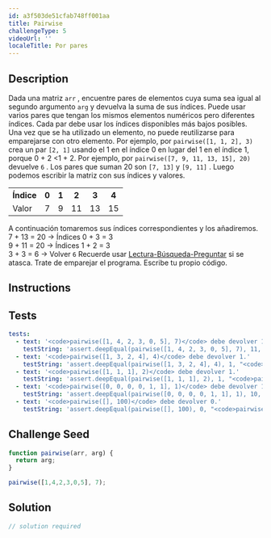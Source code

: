 ```yaml
---
id: a3f503de51cfab748ff001aa
title: Pairwise
challengeType: 5
videoUrl: ''
localeTitle: Por pares
---
```


## Description
<section id="descripción"> Dada una matriz <code>arr</code> , encuentre pares de elementos cuya suma sea igual al segundo argumento <code>arg</code> y devuelva la suma de sus índices. Puede usar varios pares que tengan los mismos elementos numéricos pero diferentes índices. Cada par debe usar los índices disponibles más bajos posibles. Una vez que se ha utilizado un elemento, no puede reutilizarse para emparejarse con otro elemento. Por ejemplo, por <code>pairwise([1, 1, 2], 3)</code> crea un par <code>[2, 1]</code> usando el 1 en el índice 0 en lugar del 1 en el índice 1, porque 0 + 2 &lt;1 + 2. Por ejemplo, por <code>pairwise([7, 9, 11, 13, 15], 20)</code> devuelve <code>6</code> . Los pares que suman 20 son <code>[7, 13]</code> y <code>[9, 11]</code> . Luego podemos escribir la matriz con sus índices y valores. <table class="table"><tbody><tr><th> <strong>Índice</strong> </th><th> 0 </th><th> 1 </th><th> 2 </th><th> 3 </th><th> 4 </th></tr><tr><td> Valor </td><td> 7 </td><td> 9 </td><td> 11 </td><td> 13 </td><td> 15 </td></tr></tbody></table> A continuación tomaremos sus índices correspondientes y los añadiremos. 7 + 13 = 20 → Índices 0 + 3 = 3 <br> 9 + 11 = 20 → Índices 1 + 2 = 3 <br> 3 + 3 = 6 → Volver <code>6</code> Recuerde usar <a href="http://forum.freecodecamp.org/t/how-to-get-help-when-you-are-stuck/19514" target="_blank">Lectura-Búsqueda-Preguntar</a> si se atasca. Trate de emparejar el programa. Escribe tu propio código. </section>

## Instructions
<section id="instrucción">
</section>

## Tests
<section id='examens'>

```yml
tests:
  - text: '<code>pairwise([1, 4, 2, 3, 0, 5], 7)</code> debe devolver 11.'
    testString: 'assert.deepEqual(pairwise([1, 4, 2, 3, 0, 5], 7), 11, "<code>pairwise([1, 4, 2, 3, 0, 5], 7)</code> should return 11.");'
  - text: '<code>pairwise([1, 3, 2, 4], 4)</code> debe devolver 1.'
    testString: 'assert.deepEqual(pairwise([1, 3, 2, 4], 4), 1, "<code>pairwise([1, 3, 2, 4], 4)</code> should return 1.");'
  - text: '<code>pairwise([1, 1, 1], 2)</code> debe devolver 1.'
    testString: 'assert.deepEqual(pairwise([1, 1, 1], 2), 1, "<code>pairwise([1, 1, 1], 2)</code> should return 1.");'
  - text: '<code>pairwise([0, 0, 0, 0, 1, 1], 1)</code> debe devolver 10.'
    testString: 'assert.deepEqual(pairwise([0, 0, 0, 0, 1, 1], 1), 10, "<code>pairwise([0, 0, 0, 0, 1, 1], 1)</code> should return 10.");'
  - text: '<code>pairwise([], 100)</code> debe devolver 0.'
    testString: 'assert.deepEqual(pairwise([], 100), 0, "<code>pairwise([], 100)</code> should return 0.");'

```

</section>

## Challenge Seed
<section id='challengeSeed'>

<div id='js-seed'>

```js
function pairwise(arr, arg) {
  return arg;
}

pairwise([1,4,2,3,0,5], 7);

```

</div>



</section>

## Solution
<section id='solution'>

```js
// solution required
```
</section>
